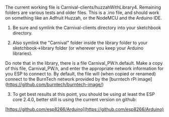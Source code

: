 The current working file is Carnival-clients/huzzahWithLibrary4.  Remaining
folders are various tests and older files.  This is a .ino file, and should
work on something like an Adfruit Huzzah, or the NodeMCU and the Arduino IDE.


1) Be sure and symlink the Carnival-clients directory into your sketchbook 
directory.

2) Also symlink the "Carnival" folder inside the library folder to your
sketchbook->library folder (or wherever you keep your Arduino libraries).

Do note that in the library, there is a file Carnival_PW.h.default.  Make
a copy of this file, Carnival_PW.h, and enter the appropriate network
information for you ESP to connect to.  By default, the file will (when copied
or renamed) connect to the BurnTech network provided by the [burntech rPi image] 
(https://github.com/burntech/burntech-image/)

3) To get best results at this point, you should be using at least the ESP 
core 2.4.0, better still is using the current version on github:

[https://github.com/esp8266/Arduino](https://github.com/esp8266/Arduino)



